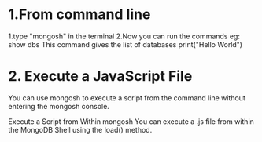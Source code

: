 # 1.From command line
1.type "mongosh" in the terminal
2.Now you can run the commands
eg:
show dbs
This command gives the list of databases
print("Hello World")

# 2. Execute a JavaScript File
You can use mongosh to execute a script from the command line without entering the mongosh console.

Execute a Script from Within mongosh
You can execute a .js file from within the MongoDB Shell using the load() method.